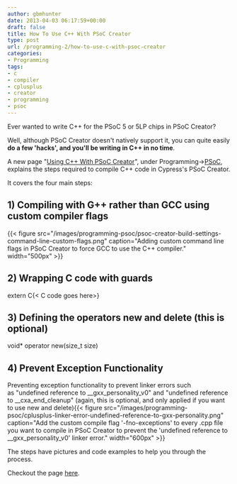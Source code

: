 ```yaml
---
author: gbmhunter
date: 2013-04-03 06:17:59+00:00
draft: false
title: How To Use C++ With PSoC Creator
type: post
url: /programming-2/how-to-use-c-with-psoc-creator
categories:
- Programming
tags:
- c
- compiler
- cplusplus
- creator
- programming
- psoc
---
```


Ever wanted to write C++ for the PSoC 5 or 5LP chips in PSoC Creator?

Well, although PSoC Creator doesn't natively support it, you can quite easily **do a few 'hacks', and you'll be writing in C++ in no time**.

A new page "[Using C++ With PSoC Creator](http://blog.mbedded.ninja/programming/microcontrollers/psoc/using-cplusplus-with-psoc-creator)", under Programming->[PSoC](http://blog.mbedded.ninja/programming/microcontrollers/psoc), explains the steps required to compile C++ code in Cypress's PSoC Creator.

It covers the four main steps:

## 1) Compiling with G++ rather than GCC using custom compiler flags

{{< figure src="/images/programming-psoc/psoc-creator-build-settings-command-line-custom-flags.png" caption="Adding custom command line flags in PSoC Creator to force GCC to use the C++ compiler."  width="500px" >}}

## 2) Wrapping C code with guards

extern C{< C code goes here>}

## 3) Defining the operators new and delete (this is optional)

void* operator new(size_t size)

## 4) Prevent Exception Functionality

Preventing exception functionality to prevent linker errors such as "undefined reference to __gxx_personality_v0" and "undefined reference to __cxa_end_cleanup" (again, this is optional, and only applied if you want to use new and delete){{< figure src="/images/programming-psoc/cplusplus-linker-error-undefined-reference-to-gxx-personality.png" caption="Add the custom compile flag '-fno-exceptions' to every .cpp file you want to compile in PSoC Creator to prevent the 'undefined reference to __gxx_personality_v0' linker error."  width="600px" >}}

The steps have pictures and code examples to help you through the process.

Checkout the page [here](http://blog.mbedded.ninja/programming/microcontrollers/psoc/using-cplusplus-with-psoc-creator).
